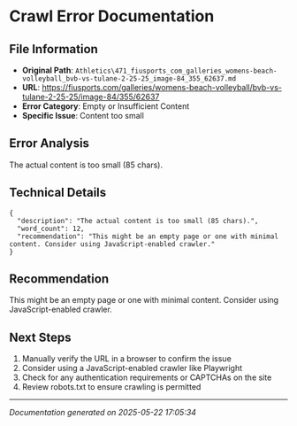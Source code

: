 # Crawl Error Documentation

## File Information
- **Original Path**: `Athletics\471_fiusports_com_galleries_womens-beach-volleyball_bvb-vs-tulane-2-25-25_image-84_355_62637.md`
- **URL**: https://fiusports.com/galleries/womens-beach-volleyball/bvb-vs-tulane-2-25-25/image-84/355/62637
- **Error Category**: Empty or Insufficient Content
- **Specific Issue**: Content too small

## Error Analysis
The actual content is too small (85 chars).

## Technical Details
```
{
  "description": "The actual content is too small (85 chars).",
  "word_count": 12,
  "recommendation": "This might be an empty page or one with minimal content. Consider using JavaScript-enabled crawler."
}
```

## Recommendation
This might be an empty page or one with minimal content. Consider using JavaScript-enabled crawler.

## Next Steps
1. Manually verify the URL in a browser to confirm the issue
2. Consider using a JavaScript-enabled crawler like Playwright
3. Check for any authentication requirements or CAPTCHAs on the site
4. Review robots.txt to ensure crawling is permitted

---
*Documentation generated on 2025-05-22 17:05:34*

